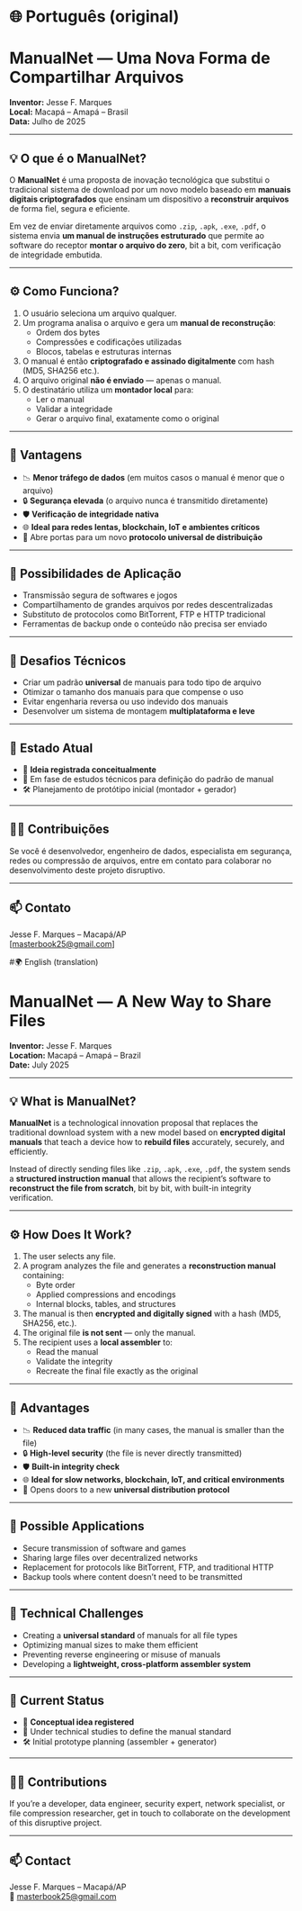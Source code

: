 # 🌐 Português (original)
# ManualNet — Uma Nova Forma de Compartilhar Arquivos

**Inventor:** Jesse F. Marques  
**Local:** Macapá – Amapá – Brasil  
**Data:** Julho de 2025

---

## 💡 O que é o ManualNet?

O **ManualNet** é uma proposta de inovação tecnológica que substitui o tradicional sistema de download por um novo modelo baseado em **manuais digitais criptografados** que ensinam um dispositivo a **reconstruir arquivos** de forma fiel, segura e eficiente.

Em vez de enviar diretamente arquivos como `.zip`, `.apk`, `.exe`, `.pdf`, o sistema envia **um manual de instruções estruturado** que permite ao software do receptor **montar o arquivo do zero**, bit a bit, com verificação de integridade embutida.

---

## ⚙️ Como Funciona?

1. O usuário seleciona um arquivo qualquer.
2. Um programa analisa o arquivo e gera um **manual de reconstrução**:
   - Ordem dos bytes
   - Compressões e codificações utilizadas
   - Blocos, tabelas e estruturas internas
3. O manual é então **criptografado e assinado digitalmente** com hash (MD5, SHA256 etc.).
4. O arquivo original **não é enviado** — apenas o manual.
5. O destinatário utiliza um **montador local** para:
   - Ler o manual
   - Validar a integridade
   - Gerar o arquivo final, exatamente como o original

---

## 🚀 Vantagens

- 📉 **Menor tráfego de dados** (em muitos casos o manual é menor que o arquivo)
- 🔒 **Segurança elevada** (o arquivo nunca é transmitido diretamente)
- 🛡️ **Verificação de integridade nativa**
- 🌐 **Ideal para redes lentas, blockchain, IoT e ambientes críticos**
- 🧩 Abre portas para um novo **protocolo universal de distribuição**

---

## 🧱 Possibilidades de Aplicação

- Transmissão segura de softwares e jogos
- Compartilhamento de grandes arquivos por redes descentralizadas
- Substituto de protocolos como BitTorrent, FTP e HTTP tradicional
- Ferramentas de backup onde o conteúdo não precisa ser enviado

---

## 🧪 Desafios Técnicos

- Criar um padrão **universal** de manuais para todo tipo de arquivo
- Otimizar o tamanho dos manuais para que compense o uso
- Evitar engenharia reversa ou uso indevido dos manuais
- Desenvolver um sistema de montagem **multiplataforma e leve**

---

## 📌 Estado Atual

- 💭 **Ideia registrada conceitualmente**
- 🧠 Em fase de estudos técnicos para definição do padrão de manual
- 🛠️ Planejamento de protótipo inicial (montador + gerador)

---

## 👨‍💻 Contribuições

Se você é desenvolvedor, engenheiro de dados, especialista em segurança, redes ou compressão de arquivos, entre em contato para colaborar no desenvolvimento deste projeto disruptivo.

---

## 📫 Contato

Jesse F. Marques – Macapá/AP  
[masterbook25@gmail.com]



#🌍 English (translation)
# ManualNet — A New Way to Share Files

**Inventor:** Jesse F. Marques  
**Location:** Macapá – Amapá – Brazil  
**Date:** July 2025

---

## 💡 What is ManualNet?

**ManualNet** is a technological innovation proposal that replaces the traditional download system with a new model based on **encrypted digital manuals** that teach a device how to **rebuild files** accurately, securely, and efficiently.

Instead of directly sending files like `.zip`, `.apk`, `.exe`, `.pdf`, the system sends a **structured instruction manual** that allows the recipient’s software to **reconstruct the file from scratch**, bit by bit, with built-in integrity verification.

---

## ⚙️ How Does It Work?

1. The user selects any file.
2. A program analyzes the file and generates a **reconstruction manual** containing:
   - Byte order
   - Applied compressions and encodings
   - Internal blocks, tables, and structures
3. The manual is then **encrypted and digitally signed** with a hash (MD5, SHA256, etc.).
4. The original file **is not sent** — only the manual.
5. The recipient uses a **local assembler** to:
   - Read the manual
   - Validate the integrity
   - Recreate the final file exactly as the original

---

## 🚀 Advantages

- 📉 **Reduced data traffic** (in many cases, the manual is smaller than the file)
- 🔒 **High-level security** (the file is never directly transmitted)
- 🛡️ **Built-in integrity check**
- 🌐 **Ideal for slow networks, blockchain, IoT, and critical environments**
- 🧩 Opens doors to a new **universal distribution protocol**

---

## 🧱 Possible Applications

- Secure transmission of software and games  
- Sharing large files over decentralized networks  
- Replacement for protocols like BitTorrent, FTP, and traditional HTTP  
- Backup tools where content doesn’t need to be transmitted

---

## 🧪 Technical Challenges

- Creating a **universal standard** of manuals for all file types  
- Optimizing manual sizes to make them efficient  
- Preventing reverse engineering or misuse of manuals  
- Developing a **lightweight, cross-platform assembler system**

---

## 📌 Current Status

- 💭 **Conceptual idea registered**  
- 🧠 Under technical studies to define the manual standard  
- 🛠️ Initial prototype planning (assembler + generator)

---

## 👨‍💻 Contributions

If you’re a developer, data engineer, security expert, network specialist, or file compression researcher, get in touch to collaborate on the development of this disruptive project.

---

## 📫 Contact

Jesse F. Marques – Macapá/AP  
📧 masterbook25@gmail.com

